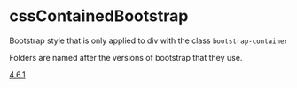 # cssContainedBootstrap
Bootstrap style that is only applied to div with the class `bootstrap-container`

Folders are named after the versions of bootstrap that they use.

[4.6.1](./4.6.1/bootstrap.css)